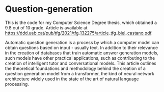 # Question-generation

This is the code for my Computer Science Degree thesis, which obtained a 9.8 out of 10 grade. Article is available at https://ddd.uab.cat/pub/tfg/2021/tfg_132275/article_tfg_biel_castano.pdf.

Automatic question generation is a process by which a computer model can obtain questions based on input - usually text. In addition to their relevance in the creation of databases that train automatic answer generation models, such models have other practical applications, such as contributing to the creation of intelligent tutor and conversational models. This article outlines the theoretical foundations and methodology behind the creation of a question generation model from a transformer, the kind of neural network architecture widely used in the state of the art of natural language processing.
